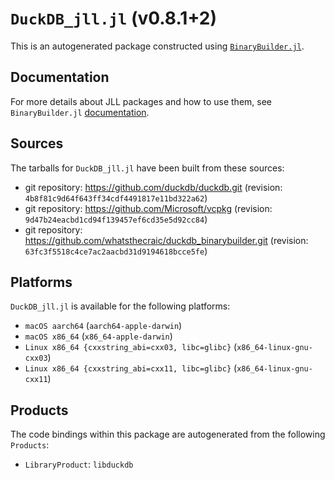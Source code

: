 # `DuckDB_jll.jl` (v0.8.1+2)

This is an autogenerated package constructed using [`BinaryBuilder.jl`](https://github.com/JuliaPackaging/BinaryBuilder.jl).

## Documentation

For more details about JLL packages and how to use them, see `BinaryBuilder.jl` [documentation](https://docs.binarybuilder.org/stable/jll/).

## Sources

The tarballs for `DuckDB_jll.jl` have been built from these sources:

* git repository: https://github.com/duckdb/duckdb.git (revision: `4b8f81c9d64f643ff34cdf4491817e11bd322a62`)
* git repository: https://github.com/Microsoft/vcpkg (revision: `9d47b24eacbd1cd94f139457ef6cd35e5d92cc84`)
* git repository: https://github.com/whatsthecraic/duckdb_binarybuilder.git (revision: `63fc3f5518c4ce7ac2aacbd31d9194618bcce5fe`)

## Platforms

`DuckDB_jll.jl` is available for the following platforms:

* `macOS aarch64` (`aarch64-apple-darwin`)
* `macOS x86_64` (`x86_64-apple-darwin`)
* `Linux x86_64 {cxxstring_abi=cxx03, libc=glibc}` (`x86_64-linux-gnu-cxx03`)
* `Linux x86_64 {cxxstring_abi=cxx11, libc=glibc}` (`x86_64-linux-gnu-cxx11`)

## Products

The code bindings within this package are autogenerated from the following `Products`:

* `LibraryProduct`: `libduckdb`
